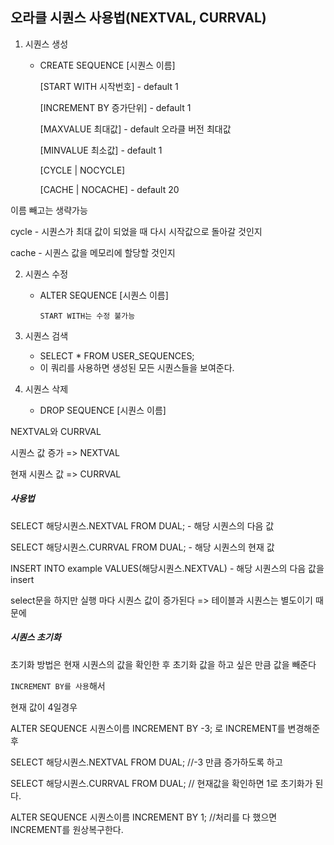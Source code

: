 ## 오라클 시퀀스 사용법(NEXTVAL, CURRVAL)

1. 시퀀스 생성

   - CREATE SEQUENCE [시퀀스 이름] 

     [START WITH 시작번호] - default 1

     [INCREMENT BY 증가단위] - default 1

     [MAXVALUE 최대값] - default 오라클 버전 최대값

     [MINVALUE 최소값] - default 1

     [CYCLE | NOCYCLE]

     [CACHE | NOCACHE] - default 20

이름 빼고는 생략가능

cycle - 시퀀스가 최대 값이 되었을 때 다시 시작값으로 돌아갈 것인지

cache - 시퀀스 값을 메모리에 할당할 것인지



2. 시퀀스 수정

   - ALTER SEQUENCE [시퀀스 이름] 

     `START WITH는 수정 불가능`

3. 시퀀스 검색

   - SELECT * FROM USER_SEQUENCES;
   - 이 쿼리를 사용하면 생성된 모든 시퀀스들을 보여준다.

4. 시퀀스 삭제

   - DROP SEQUENCE [시퀀스 이름]





NEXTVAL와 CURRVAL



시퀀스 값 증가 => NEXTVAL

현재 시퀀스 값 => CURRVAL



##### 사용법

SELECT 해당시퀀스.NEXTVAL FROM DUAL; - 해당 시퀀스의 다음 값

SELECT 해당시퀀스.CURRVAL FROM DUAL; - 해당 시퀀스의 현재 값

INSERT INTO example VALUES(해당시퀀스.NEXTVAL) - 해당 시퀀스의 다음 값을 insert



select문을 하지만 실행 마다 시퀀스 값이 증가된다 => 테이블과 시퀀스는 별도이기 때문에



##### 시퀀스 초기화

초기화 방법은 현재 시퀀스의 값을 확인한 후 초기화 값을 하고 싶은 만큼 값을  빼준다

`INCREMENT BY를 사용`해서



현재 값이 4일경우

ALTER SEQUENCE 시퀀스이름 INCREMENT BY -3; 로 INCREMENT를 변경해준 후

SELECT 해당시퀀스.NEXTVAL FROM DUAL;  //-3 만큼 증가하도록 하고

SELECT 해당시퀀스.CURRVAL FROM DUAL; // 현재값을 확인하면 1로 초기화가 된다.

ALTER SEQUENCE 시퀀스이름 INCREMENT BY 1; //처리를 다 했으면 INCREMENT를 원상복구한다.




